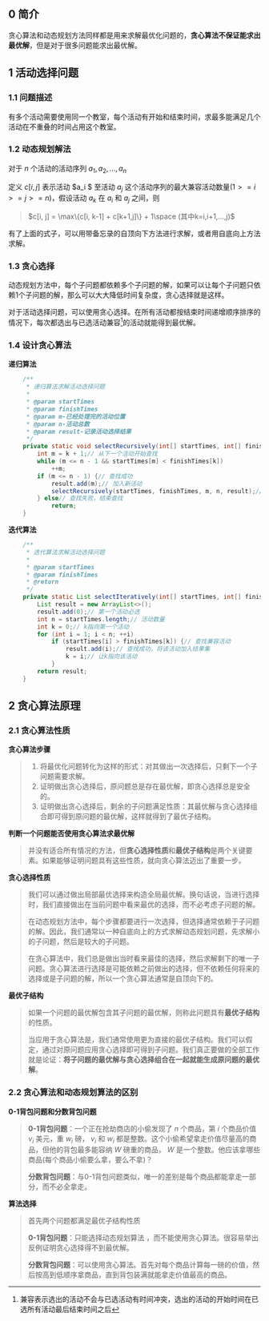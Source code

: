 ## 0 简介

贪心算法和动态规划方法同样都是用来求解最优化问题的，**贪心算法不保证能求出最优解**，但是对于很多问题能求出最优解。



## 1 活动选择问题

### 1.1 问题描述

有多个活动需要使用同一个教室，每个活动有开始和结束时间，求最多能满足几个活动在不重叠的时间占用这个教室。

### 1.2 动态规划解法

对于 $n$ 个活动的活动序列 $a_1,a_2,...,a_n$

定义 $c[i, j]$ 表示活动 $a_i $ 至活动 $a_j$ 这个活动序列的最大兼容活动数量$( 1>=i>=j>=n)$，假设活动 $a_k$ 在 $a_i$ 和 $a_j$ 之间，则

>  $c[i, j] = \max\{c[i, k-1] + c[k+1,j]\} + 1\space (其中k=i,i+1,...,j)$

有了上面的式子，可以用带备忘录的自顶向下方法进行求解，或者用自底向上方法求解。

### 1.3 贪心选择

动态规划方法中，每个子问题都依赖多个子问题的解，如果可以让每个子问题只依赖1个子问题的解，那么可以大大降低时间复杂度，贪心选择就是这样。

对于活动选择问题，可以使用贪心选择。在所有活动都按结束时间递增顺序排序的情况下，每次都选出与已选活动兼容[^1]的活动就能得到最优解。

### 1.4 设计贪心算法

**递归算法**

```java
	/**
	 * 递归算法求解活动选择问题
	 * 
	 * @param startTimes
	 * @param finishTimes
	 * @param m-已经处理完的活动位置
	 * @param n-活动总数
	 * @param result-记录活动选择结果
	 */
	private static void selectRecursively(int[] startTimes, int[] finishTimes, int k, int n, List result) {
		int m = k + 1;// 从下一个活动开始查找
		while (m <= n - 1 && startTimes[m] < finishTimes[k])
			++m;
		if (m <= n - 1) {// 查找成功
			result.add(m);// 加入新活动
			selectRecursively(startTimes, finishTimes, m, n, result);// 继续查找活动
		} else// 查找失败，结束查找
			return;
	}
```

**迭代算法**

```java
	/**
	 * 迭代算法求解活动选择问题
	 * 
	 * @param startTimes
	 * @param finishTimes
	 * @return
	 */
	private static List selectIteratively(int[] startTimes, int[] finishTimes) {
		List result = new ArrayList<>();
		result.add(0);// 第一个活动必选
		int n = startTimes.length;// 活动数量
		int k = 0;// k指向第一个活动
		for (int i = 1; i < n; ++i)
			if (startTimes[i] > finishTimes[k]) {// 查找兼容活动
				result.add(i);// 查找成功，将该活动加入结果集
				k = i;// 让k指向该活动
			}
		return result;
	}
```



## 2 贪心算法原理

### 2.1 贪心算法性质

**贪心算法步骤**

> 1. 将最优化问题转化为这样的形式：对其做出一次选择后，只剩下一个子问题需要求解。
> 2. 证明做出贪心选择后，原问题总是存在最优解，即贪心选择总是安全的。
> 3. 证明做出贪心选择后，剩余的子问题满足性质：其最优解与贪心选择组合即可得到原问题的最优解，这样就得到了最优子结构。

**判断一个问题能否使用贪心算法求最优解**

> 并没有适合所有情况的方法，但**贪心选择性质**和**最优子结构**是两个关键要素。如果能够证明问题具有这些性质，就向贪心算法迈出了重要一步。

**贪心选择性质**

> 我们可以通过做出局部最优选择来构造全局最优解。换句话说，当进行选择时，我们直接做出在当前问题中看来最优的选择，而不必考虑子问题的解。
>
> 在动态规划方法中，每个步骤都要进行一次选择，但选择通常依赖于子问题的解。因此，我们通常以一种自底向上的方式求解动态规划问题，先求解小的子问题，然后是较大的子问题。
>
> 在贪心算法中，我们总是做出当时看来最佳的选择，然后求解剩下的唯一子问题。贪心算法进行选择是可能依赖之前做出的选择，但不依赖任何将来的选择或是子问题的解，所以一个贪心算法通常是自顶向下的。

**最优子结构** 

> 如果一个问题的最优解包含其子问题的最优解，则称此问题具有**最优子结构**的性质。
>
> 当应用于贪心算法是，我们通常使用更为直接的最优子结构。我们可以假定，通过对原问题应用贪心选择即可得到子问题。我们真正要做的全部工作就是论证：**将子问题的最优解与贪心选择组合在一起就能生成原问题的最优解**。 

### 2.2 贪心算法和动态规划算法的区别

**0-1背包问题和分数背包问题**

> **0-1背包问题**：一个正在抢劫商店的小偷发现了 $n$ 个商品，第 $i$ 个商品价值 $v_i$ 美元，重 $w_i$ 磅， $v_i$ 和 $w_i$ 都是整数。这个小偷希望拿走价值尽量高的商品，但他的背包最多能容纳 $W$ 磅重的商品， $W$ 是一个整数。他应该拿哪些商品(每个商品小偷要么拿，要么不拿)？
>
> **分数背包问题**：与0-1背包问题类似，唯一的差别是每个商品都能拿走一部分，而不必全拿走。

**算法选择**

> 首先两个问题都满足最优子结构性质
>
> **0-1背包问题**：只能选择动态规划算法 ，而不能使用贪心算法。很容易举出反例证明贪心选择得不到最优解。
>
> **分数背包问题**：可以使用贪心算法。首先对每个商品计算每一磅的价值，然后按高到低顺序拿商品，直到背包装满就能拿走价值最高的商品。



[^1]: 兼容表示选出的活动不会与已选活动有时间冲突，选出的活动的开始时间在已选所有活动最后结束时间之后

